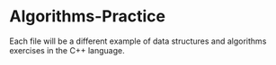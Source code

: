 # Algorithms-Practice
Each file will be a different example of data structures and algorithms exercises in the C++ language. 
